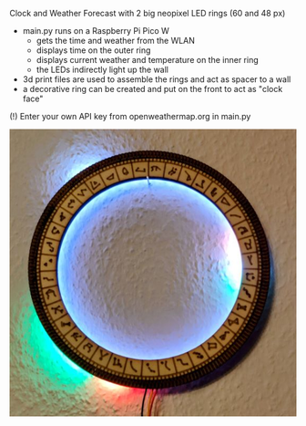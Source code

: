 Clock and Weather Forecast with 2 big neopixel LED rings (60 and 48 px)

* main.py runs on a Raspberry Pi Pico W
  * gets the time and weather from the WLAN
  * displays time on the outer ring
  * displays current weather and temperature on the inner ring
  * the LEDs indirectly light up the wall
* 3d print files are used to assemble the rings and act as spacer to a wall
* a decorative ring can be created and put on the front to act as "clock face"

(!) Enter your own API key from openweathermap.org in main.py

![](stargate_clock2.jpg)